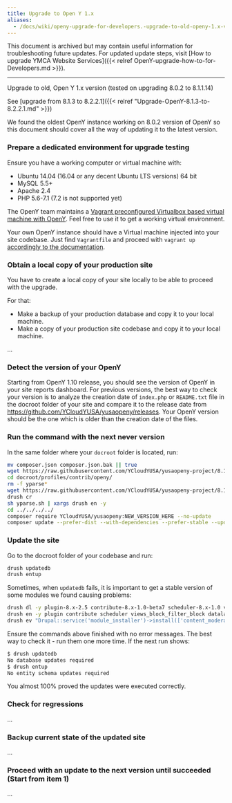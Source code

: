 ```yaml
---
title: Upgrade to Open Y 1.x
aliases:
  - /docs/wiki/openy-upgrade-for-developers.-upgrade-to-old-openy-1.x-version/
---
```


This document is archived but may contain useful information for troubleshooting future updates. For updated update steps, visit [How to upgrade YMCA Website Services]({{< relref OpenY-upgrade-how-to-for-Developers.md >}}).

---

Upgrade to old, Open Y 1.x version (tested on upgrading 8.0.2 to 8.1.1.14)

See [upgrade from 8.1.3 to 8.2.2.1]({{< relref "Upgrade-OpenY-8.1.3-to-8.2.2.1.md" >}})

We found the oldest OpenY instance working on 8.0.2 version of OpenY so this document should cover all the way of updating it to the latest version.

### Prepare a dedicated environment for upgrade testing

Ensure you have a working computer or virtual machine with:

*   Ubuntu 14.04 (16.04 or any decent Ubuntu LTS versions) 64 bit
*   MySQL 5.5+
*   Apache 2.4
*   PHP 5.6-7.1 (7.2 is not supported yet)

The OpenY team maintains a [Vagrant preconfigured Virtualbox based virtual machine with OpenY](https://github.com/YCloudYUSA/yusaopeny-cibox-vm). Feel free to use it to get a working virtual environment.

Your own OpenY instance should have a Virtual machine injected into your site codebase. Just find `Vagrantfile` and proceed with `vagrant up` [accordingly to the documentation](https://github.com/YCloudYUSA/yusaopeny-cibox-vm/blob/master/README.md).

### Obtain a local copy of your production site

You have to create a local copy of your site locally to be able to proceed with the upgrade.

For that:

*   Make a backup of your production database and copy it to your local machine.
*   Make a copy of your production site codebase and copy it to your local machine.

...

### Detect the version of your OpenY

Starting from OpenY 1.10 release, you should see the version of OpenY in your site reports dashboard.
For previous versions, the best way to check your version is to analyze the creation date of `index.php` or `README.txt` file in the docroot folder of your site and compare it to the release date from <https://github.com/YCloudYUSA/yusaopeny/releases>. Your OpenY version should be the one which is older than the creation date of the files.

### Run the command with the next never version

In the same folder where your `docroot` folder is located, run:

```sh
mv composer.json composer.json.bak || true
wget https://raw.githubusercontent.com/YCloudYUSA/yusaopeny-project/8.1.x/composer.json
cd docroot/profiles/contrib/openy/
rm -f yparse*
wget https://raw.githubusercontent.com/YCloudYUSA/yusaopeny-project/8.1.x/scripts/yparse.sh
drush cr
sh yparse.sh | xargs drush en -y
cd ../../../../
composer require YCloudYUSA/yusaopeny:NEW_VERSION_HERE --no-update
composer update --prefer-dist --with-dependencies --prefer-stable --update-with-all-dependencies --no-suggest
```

### Update the site

Go to the docroot folder of your codebase and run:

```sh
drush updatedb
drush entup
```

Sometimes, when `updatedb` fails, it is important to get a stable version of some modules we found causing problems:

```sh
drush dl -y plugin-8.x-2.5 contribute-8.x-1.0-beta7 scheduler-8.x-1.0 views_block_filter_block datalayer simple_menu_icons rabbit_hole metatag simple_sitemap-8.x-2.9 easy_breadcrumb-8.x-1.6
drush en -y plugin contribute scheduler views_block_filter_block datalayer simple_menu_icons rabbit_hole metatag simple_sitemap || true
drush ev "Drupal::service('module_installer')->install(['content_moderation','openy']);"
```

Ensure the commands above finished with no error messages. The best way to check it - run them one more time. If the next run shows:

```sh
$ drush updatedb
No database updates required                                                                                    [success]
$ drush entup
No entity schema updates required                                                                               [success]
```

You almost 100% proved the updates were executed correctly.

### Check for regressions

...

### Backup current state of the updated site

...

### Proceed with an update to the next version until succeeded (Start from item 1)

...
